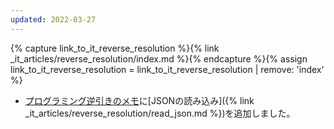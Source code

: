 ```yaml
---
updated: 2022-03-27
---
```

{% capture link_to_it_reverse_resolution %}{% link _it_articles/reverse_resolution/index.md %}{% endcapture %}{% assign link_to_it_reverse_resolution = link_to_it_reverse_resolution | remove: 'index' %}

- [プログラミング逆引きのメモ]({{link_to_it_reverse_resolution}})に[JSONの読み込み]({% link _it_articles/reverse_resolution/read_json.md %})を追加しました。
